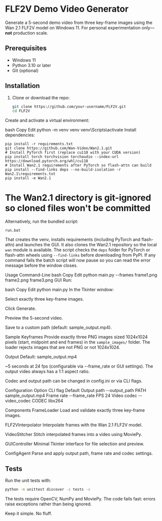 # FLF2V Demo Video Generator

Generate a 5-second demo video from three key-frame images using the Wan 2.1 FLF2V model on Windows 11. For personal experimentation only—**not** production scale.

## Prerequisites

- Windows 11
- Python 3.10 or later
- Git (optional)

## Installation

1. Clone or download the repo:
   ```bash
   git clone https://github.com/your-username/FLF2V.git
   cd FLF2V
Create and activate a virtual environment:

bash
Copy
Edit
python -m venv venv
venv\Scripts\activate
Install dependencies:

```
pip install -r requirements.txt
git clone https://github.com/Wan-Video/Wan2.1.git
# Install PyTorch first (replace cu118 with your CUDA version)
pip install torch torchvision torchaudio --index-url https://download.pytorch.org/whl/cu118
# Install Wan2.1 requirements after PyTorch so flash-attn can build
pip install --find-links deps --no-build-isolation -r Wan2.1\requirements.txt
pip install -e Wan2.1
```
# The Wan2.1 directory is git-ignored so cloned files won't be committed
Alternatively, run the bundled script:

```
run.bat
```
That creates the venv, installs requirements (including PyTorch and flash-attn)
and launches the GUI. It also clones the Wan2.1 repository so the local `wan`
module is available. The script checks the `deps` folder for PyTorch or
flash-attn wheels using `--find-links` before downloading from PyPI.
If any command fails the batch script will now pause so you can
read the error message before the window closes.

Usage
Command-Line
bash
Copy
Edit
python main.py --frames frame1.png frame2.png frame3.png
GUI
Run:

bash
Copy
Edit
python main.py
In the Tkinter window:

Select exactly three key-frame images.

Click Generate.

Preview the 5-second video.

Save to a custom path (default: sample_output.mp4).

Sample Keyframes
Provide exactly three PNG images sized 1024x1024 pixels (start, midpoint and end frames) in the `sample_images/` folder. The loader rejects images that are not PNG or not 1024x1024.

Output
Default: sample_output.mp4

~5 seconds at 24 fps (configurable via --frame_rate or GUI settings).
The output video always has a 1:1 aspect ratio.

Codec and output path can be changed in config.ini or via CLI flags.

Configuration
Option	CLI flag	Default
Output path	--output_path PATH	sample_output.mp4
Frame rate	--frame_rate FPS	24
Video codec	--video_codec CODEC	libx264

Components
FrameLoader
Load and validate exactly three key-frame images.

FLF2VInterpolator
Interpolate frames with the Wan 2.1 FLF2V model.

VideoStitcher
Stitch interpolated frames into a video using MoviePy.

GUIController
Minimal Tkinter interface for file selection and preview.

ConfigAgent
Parse and apply output path, frame rate and codec settings.


## Tests

Run the unit tests with:

```bash
python -m unittest discover -s tests -v
```

The tests require OpenCV, NumPy and MoviePy.
The code fails fast: errors raise exceptions rather than being ignored.

Keep it simple. No fluff.